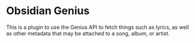 # Obsidian Genius

This is a plugin to use the Genius API to fetch things such as lyrics, as well as other metadata that may be attached to a song, album, or artist.